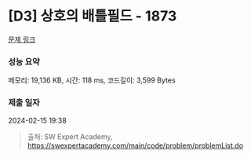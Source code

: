 # [D3] 상호의 배틀필드 - 1873 

[문제 링크](https://swexpertacademy.com/main/code/problem/problemDetail.do?contestProbId=AV5LyE7KD2ADFAXc) 

### 성능 요약

메모리: 19,136 KB, 시간: 118 ms, 코드길이: 3,599 Bytes

### 제출 일자

2024-02-15 19:38



> 출처: SW Expert Academy, https://swexpertacademy.com/main/code/problem/problemList.do